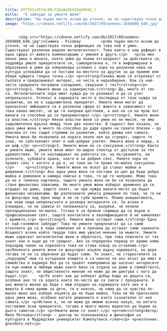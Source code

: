 ```yaml
---
title: 0fffb2c4574c90c726a8e85419a69941_t
mitle:  "5 заблуди за умните жени"
description: "На първо място искам да уточня, че не съществува точна дефиниция за това кой е умен. Съществуват различни видове интелигентност. Това което е наш дефицит в една сфера от живота компенсираме с умения в друга. За мен лично умна е жената, която умее да поема отговорност за действията си, подрежда умело приоритетите си, самокритична е, …"
image: "https://cdnone.netlify.com/db/2017/09/womens-2694880_640.jpg"
---
```


          <img src="https://cdnone.netlify.com/db/2017/09/womens-2694880_640.jpg"/>Снимка - Pixabay         <p>На първо място искам да уточня, че не съществува точна дефиниция за това кой е умен. Съществуват различни видове интелигентност. Това което е наш дефицит в една сфера от живота компенсираме с умения в друга.</p>   <p>За мен лично умна е жената, която умее да поема отговорност за действията си, подрежда умело приоритетите си, самокритична е, тя е информирана и образована и умее да комуникира успешно с хора на различни нива на култура успявайки да се постави на мястото на другия за да приеме или обори чуждата гледна точка.</p> <p><strong>Такива жени се открояват от тълпата и предизвикват интерес, но често и неразбиране. Кои са най-често срещаните погрешни схващания, свързани с тях?</strong></p>     <p><strong>1. Умните жени са кариеристки.</strong> Да, много от тях са. Интелигентните хора имат нужда да се развиват и да се учат непрекъснато. Успехът в кариерата често е последица от тази нужда за развитие, но не е задължително приоритет. Умните жени могат да пренасочат амбициите си в различни сфери от живота в зависимост от това какво мислят, че ще ги направи щастливи, а ако не са на прав път винаги са способни да се преориентират.</p> <p><strong>2. Умните жени са властни.</strong> Някои властни жени са умни но не мисля, че има задължителна връзка между тези две качества. В същност бих казала, че една умна жена е много по-способна да даде криле на своите близки – да изисква от тях същия стремеж за развитие, който движи нея самата. Умната жена би позволила на хората около нея да сгрешат, защото тя знае, че собственият опит е най-добрия учител. Умната жена е лидер, а не шеф.</p> <p><strong>3. Умните жени не са сексуални.</strong> Както и умните мъже, умните жени имат по-широк спектър от достъпни за тях удоволствия. Те се наслаждават на работата си, на пътуванията, на успехите, хубавата храна, както и на добрия секс. Умните хора не правят секс с когото и да е, но това не ги прави по-малко сексуални.</p>     <p><strong>4. Умните жени не искат да станат майки и домакини.</strong> Ако една умна жена си постави за цел да бъде добра майка и домакиня и намира смисъл в това, тя ще го направи. Може това да не е типична картинка, защото умната жена не би си позволила да стане финансово зависима. Но много умни жени избират временно да се отдадат на дома, защото знаят, че при нужда винаги могат да бъдат финансово независими. Ще разпознаете умната домакиня по това, че тя не се фокусира над едно нещо и не си губи времето. Поема инициативата, учи нови неща непрекъснато и развира интересите си. За всеки е очевидно, че не зависи от половинката си, въпреки, че печели пропорционално по-малко. Готова е за броени седмици да се върне в професионалния свят, защото контактите и квалификациите й не намаляват с времето.</p> <p><strong>5. Умните жени остават сами.</strong> Една от най-големите заблуди! Това че умните предпочитат да са сами отколкото да са в лоша компания не е причина да останат сами завинаги. Всъщност всеки който твърди това има ужасно мнение за мъжете. Умните мъже харесват интелигентни жени и обратното, при това повечето от тях знаят как и къде да ги срещнат. Ако за определен период от време няма подходящ човек на хоризонта това не става повод за отчаяние.</p> <p>Понякога умните жени се фокусират изцяло върху кариерата, но дори тогава те не са обречени да бъдат сами. Те знаят, че стереотипите за „подходящ” мъж са изтъркани клишета и са наясно че ако искат да имат и семейство и кариера без да се правят компромиси ще насочат интересите си към нежни и любящи мъже които биха се отдали на дома и семейството, защото знаят, че общественото мнение не може да им диктува с кого да бъдат.</p>     <p>Те знаят как да изберат добър баща за децата си, особено ако те са хората които по-често ще са заети с прехраната. А ако жената желае да бъде с мъж отдаден на кариерата като нея и в живота й няма време за дете, тя е наясно, че няма да се чувства по-малко жена ако избере опцията да не бъде майка. Това не би притеснило една умна жена, особено когато решението е взето съзнателно от нея самата.</p> <p>Истина е, че не може да имаме всичко накуп, но когато поставяме ясни приоритети, тогава е много малко вероятно да бъдем за дълго самотни.</p> <p>Умните жени го знаят.</p> <p><em><strong>Автор: Мила Петкова</strong> – доктор по психоанализа и философия на културата в Мадридския университет Комплутенсе.</em></p> <p>източник: gnezdoto.net</p>         